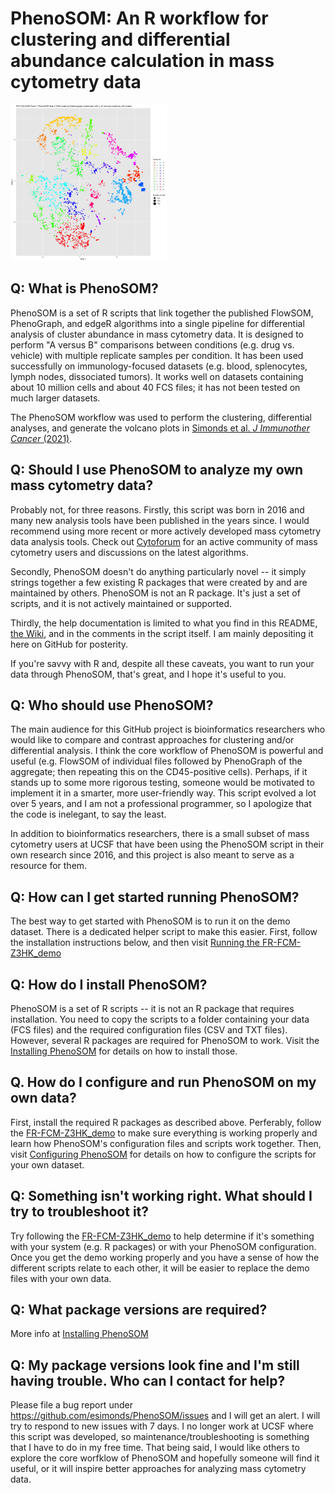 # PhenoSOM: An R workflow for clustering and differential abundance calculation in mass cytometry data


<img src="https://raw.githubusercontent.com/esimonds/PhenoSOM/main/FR-FCM-Z3HK_demo/images/FR-FCM-Z3HK_Demo_Step2_output_success.png" alt="tSNE plot of 3900 SOM nodes colored by PhenoGraph cluster" width="250"/>


## Q: What is PhenoSOM?
PhenoSOM is a set of R scripts that link together the published FlowSOM, PhenoGraph, and edgeR algorithms into a single pipeline for differential analysis of cluster abundance in mass cytometry data. It is designed to perform "A versus B" comparisons between conditions (e.g. drug vs. vehicle) with multiple replicate samples per condition. It has been used successfully on immunology-focused datasets (e.g. blood, splenocytes, lymph nodes, dissociated tumors). It works well on datasets containing about 10 million cells and about 40 FCS files; it has not been tested on much larger datasets.

The PhenoSOM workflow was used to perform the clustering, differential analyses, and generate the volcano plots in [Simonds et al. _J Immunother Cancer_ (2021)](http://doi.org/10.1136/jitc-2020-002181).


## Q: Should I use PhenoSOM to analyze my own mass cytometry data?
Probably not, for three reasons. Firstly, this script was born in 2016 and many new analysis tools have been published in the years since. I would recommend using more recent or more actively developed mass cytometry data analysis tools. Check out [Cytoforum](http://cytoforum.stanford.edu) for an active community of mass cytometry users and discussions on the latest algorithms.

Secondly, PhenoSOM doesn't do anything particularly novel -- it simply strings together a few existing R packages that were created by and are maintained by others. PhenoSOM is not an R package. It's just a set of scripts, and it is not actively maintained or supported. 

Thirdly, the help documentation is limited to what you find in this README, [the Wiki](https://github.com/esimonds/PhenoSOM/wiki), and in the comments in the script itself. I am mainly depositing it here on GitHub for posterity. 

If you're savvy with R and, despite all these caveats, you want to run your data through PhenoSOM, that's great, and I hope it's useful to you.


## Q: Who should use PhenoSOM?
The main audience for this GitHub project is bioinformatics researchers who would like to compare and contrast approaches for clustering and/or differential analysis. I think the core workflow of PhenoSOM is powerful and useful (e.g. FlowSOM of individual files followed by PhenoGraph of the aggregate; then repeating this on the CD45-positive cells). Perhaps, if it stands up to some more rigorous testing, someone would be motivated to implement it in a smarter, more user-friendly way. This script evolved a lot over 5 years, and I am not a professional programmer, so I apologize that the code is inelegant, to say the least.

In addition to bioinformatics researchers, there is a small subset of mass cytometry users at UCSF that have been using the PhenoSOM script in their own research since 2016, and this project is also meant to serve as a resource for them.



## Q: How can I get started running PhenoSOM?
The best way to get started with PhenoSOM is to run it on the demo dataset. There is a dedicated helper script to make this easier. First, follow the installation instructions below, and then visit [Running the FR-FCM-Z3HK_demo](https://github.com/esimonds/PhenoSOM/wiki/Running-the-FR-FCM-Z3HK-demo)


## Q: How do I install PhenoSOM?
PhenoSOM is a set of R scripts -- it is not an R package that requires installation. You need to copy the scripts to a folder containing your data (FCS files) and the required configuration files (CSV and TXT files). However, several R packages are required for PhenoSOM to work. Visit the [Installing PhenoSOM](https://github.com/esimonds/PhenoSOM/wiki/Installing-PhenoSOM) for details on how to install those.


## Q. How do I configure and run PhenoSOM on my own data?
First, install the required R packages as described above. Perferably, follow the [FR-FCM-Z3HK_demo](https://github.com/esimonds/PhenoSOM/wiki/Running-the-FR-FCM-Z3HK-demo) to make sure everything is working properly and learn how PhenoSOM's configuration files and scripts work together. Then, visit [Configuring PhenoSOM](https://github.com/esimonds/PhenoSOM/wiki/Configuring-PhenoSOM) for details on how to configure the scripts for your own dataset.


## Q: Something isn't working right. What should I try to troubleshoot it?
Try following the [FR-FCM-Z3HK_demo](https://github.com/esimonds/PhenoSOM/wiki/Running-the-FR-FCM-Z3HK-demo) to help determine if it's something with your system (e.g. R packages) or with your PhenoSOM configuration. Once you get the demo working properly and you have a sense of how the different scripts relate to each other, it will be easier to replace the demo files with your own data.


## Q: What package versions are required?
More info at [Installing PhenoSOM](https://github.com/esimonds/PhenoSOM/wiki/Installing-PhenoSOM)


## Q: My package versions look fine and I'm still having trouble. Who can I contact for help?
Please file a bug report under https://github.com/esimonds/PhenoSOM/issues and I will get an alert. I will try to respond to new issues with 7 days. I no longer work at UCSF where this script was developed, so maintenance/troubleshooting is something that I have to do in my free time. That being said, I would like others to explore the core worfklow of PhenoSOM and hopefully someone will find it useful, or it will inspire better approaches for analyzing mass cytometry data.
